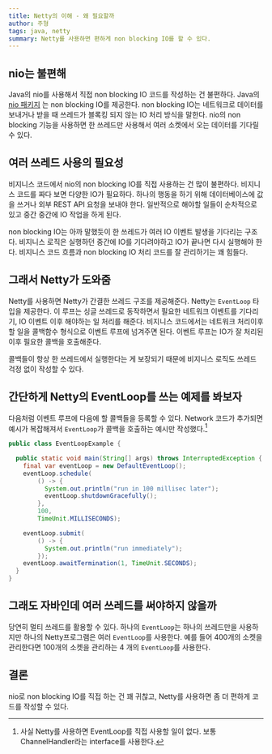 ```yaml
---
title: Netty의 이해 - 왜 필요할까
author: 주형
tags: java, netty
summary: Netty를 사용하면 편하게 non blocking IO를 할 수 있다.
---
```


## nio는 불편해

Java의 nio를 사용해서 직접 non blocking IO 코드를 작성하는 건 불편하다.
Java의
[nio 패키지](https://docs.oracle.com/en/java/javase/15/core/java-nio.html)
는 non blocking IO를 제공한다.
non blocking IO는 네트워크로 데이터를 보내거나 받을 때 쓰레드가 블록킹 되지 않는 IO
처리 방식을 말한다.
nio의 non blocking 기능을 사용하면 한 쓰레드만 사용해서 여러 소켓에서 오는 데이터를 기다릴 수 있다.

## 여러 쓰레드 사용의 필요성

비지니스 코드에서 nio의 non blocking IO를 직접 사용하는 건 많이
불편하다. 비지니스 코드를 짜다 보면 다양한 IO가 필요하다. 하나의
행동을 하기 위해 데이터베이스에 값을 쓰거나 외부 REST API 요청을
보내야 한다. 일반적으로 해야할 일들이 순차적으로 있고 중간 중간에 IO
작업을 하게 된다.

non blocking IO는 아까 말했듯이 한 쓰레드가 여러 IO 이벤트 발생을
기다리는 구조다. 비지니스 로직은 실행하던 중간에 IO를 기다려야하고
IO가 끝나면 다시 실행해야 한다. 비지니스 코드 흐름과 non blocking IO
처리 코드를 잘 관리하기는 꽤 힘들다.

## 그래서 Netty가 도와줌

Netty를 사용하면 Netty가 간결한 쓰레드 구조를 제공해준다. Netty는
`EventLoop` 타입을 제공한다. 이 루프는 싱글 쓰레드로 동작하면서 필요한
네트워크 이벤트를 기다리기, IO 이벤트 이후 해야하는 일 처리를 해준다.
비지니스 코드에서는 네트워크 처리이후 할 일을 콜백함수 형식으로 이벤트
루프에 넘겨주면 된다. 이벤트 루프는 IO가 잘 처리된 이후 필요한 콜백을
호출해준다.

콜백들이 항상 한 쓰레드에서 실행한다는 게 보장되기 때문에 비지니스 로직도
쓰레드 걱정 없이 작성할 수 있다.

## 간단하게 Netty의 EventLoop를 쓰는 예제를 봐보자

다음처럼 이벤트 루프에 다음에 할 콜백들을 등록할 수 있다. Network
코드가 추가되면 예시가 복잡해져서 `EventLoop`가 콜백을 호출하는 예시만
작성했다.[^eventloop-callback-example]

```java
public class EventLoopExample {

  public static void main(String[] args) throws InterruptedException {
    final var eventLoop = new DefaultEventLoop();
    eventLoop.schedule(
        () -> {
          System.out.println("run in 100 millisec later");
          eventLoop.shutdownGracefully();
        },
        100,
        TimeUnit.MILLISECONDS);

    eventLoop.submit(
        () -> {
          System.out.println("run immediately");
        });
    eventLoop.awaitTermination(1, TimeUnit.SECONDS);
  }
}

```

[^eventloop-callback-example]: 사실 Netty를 사용하면 EventLoop를 직접
    사용할 일이 없다. 보통 ChannelHandler라는 interface를 사용한다.

## 그래도 자바인데 여러 쓰레드를 써야하지 않을까

당연히 멀티 쓰레드를 활용할 수 있다. 하나의 `EventLoop`는 하나의
쓰레드만을 사용하지만 하나의 Netty프로그램은 여러 `EventLoop`를
사용한다. 예를 들어 400개의 소켓을 관리한다면 100개의 소켓을 관리하는
4 개의 `EventLoop`를 사용한다.

## 결론

nio로 non blocking IO를 직접 하는 건 꽤 귀찮고, Netty를 사용하면 좀 더
편하게 코드를 작성할 수 있다.
